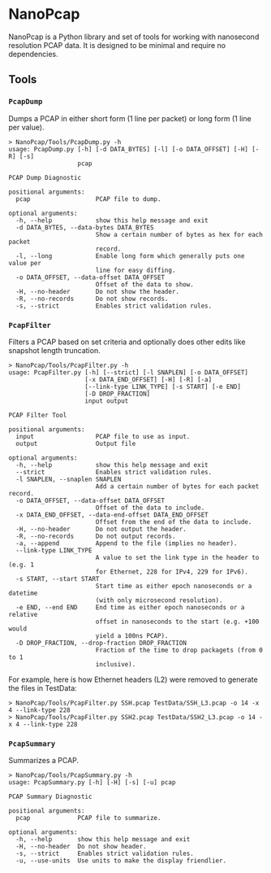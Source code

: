 
# NanoPcap
NanoPcap is a Python library and set of tools for working with nanosecond
resolution PCAP data. It is designed to be minimal and require no dependencies.

## Tools

### `PcapDump`
Dumps a PCAP in either short form (1 line per packet) or long form (1 line per
value).

	> NanoPcap/Tools/PcapDump.py -h
	usage: PcapDump.py [-h] [-d DATA_BYTES] [-l] [-o DATA_OFFSET] [-H] [-R] [-s]
	                   pcap

	PCAP Dump Diagnostic

	positional arguments:
	  pcap                  PCAP file to dump.

	optional arguments:
	  -h, --help            show this help message and exit
	  -d DATA_BYTES, --data-bytes DATA_BYTES
	                        Show a certain number of bytes as hex for each packet
	                        record.
	  -l, --long            Enable long form which generally puts one value per
	                        line for easy diffing.
	  -o DATA_OFFSET, --data-offset DATA_OFFSET
	                        Offset of the data to show.
	  -H, --no-header       Do not show the header.
	  -R, --no-records      Do not show records.
	  -s, --strict          Enables strict validation rules.

### `PcapFilter`
Filters a PCAP based on set criteria and optionally does other edits like snapshot
length truncation.

	> NanoPcap/Tools/PcapFilter.py -h
	usage: PcapFilter.py [-h] [--strict] [-l SNAPLEN] [-o DATA_OFFSET]
	                     [-x DATA_END_OFFSET] [-H] [-R] [-a]
	                     [--link-type LINK_TYPE] [-s START] [-e END]
	                     [-D DROP_FRACTION]
	                     input output

	PCAP Filter Tool

	positional arguments:
	  input                 PCAP file to use as input.
	  output                Output file

	optional arguments:
	  -h, --help            show this help message and exit
	  --strict              Enables strict validation rules.
	  -l SNAPLEN, --snaplen SNAPLEN
	                        Add a certain number of bytes for each packet record.
	  -o DATA_OFFSET, --data-offset DATA_OFFSET
	                        Offset of the data to include.
	  -x DATA_END_OFFSET, --data-end-offset DATA_END_OFFSET
	                        Offset from the end of the data to include.
	  -H, --no-header       Do not output the header.
	  -R, --no-records      Do not output records.
	  -a, --append          Append to the file (implies no header).
	  --link-type LINK_TYPE
	                        A value to set the link type in the header to (e.g. 1
	                        for Ethernet, 228 for IPv4, 229 for IPv6).
	  -s START, --start START
	                        Start time as either epoch nanoseconds or a datetime
	                        (with only microsecond resolution).
	  -e END, --end END     End time as either epoch nanoseconds or a relative
	                        offset in nanoseconds to the start (e.g. +100 would
	                        yield a 100ns PCAP).
	  -D DROP_FRACTION, --drop-fraction DROP_FRACTION
	                        Fraction of the time to drop packagets (from 0 to 1
	                        inclusive).

For example, here is how Ethernet headers (L2) were removed to generate the files in TestData:

	> NanoPcap/Tools/PcapFilter.py SSH.pcap TestData/SSH_L3.pcap -o 14 -x 4 --link-type 228
	> NanoPcap/Tools/PcapFilter.py SSH2.pcap TestData/SSH2_L3.pcap -o 14 -x 4 --link-type 228

### `PcapSummary`
Summarizes a PCAP.

	> NanoPcap/Tools/PcapSummary.py -h
	usage: PcapSummary.py [-h] [-H] [-s] [-u] pcap

	PCAP Summary Diagnostic

	positional arguments:
	  pcap             PCAP file to summarize.

	optional arguments:
	  -h, --help       show this help message and exit
	  -H, --no-header  Do not show header.
	  -s, --strict     Enables strict validation rules.
	  -u, --use-units  Use units to make the display friendlier.
